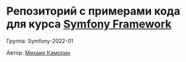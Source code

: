﻿# Репозиторий с примерами кода для курса [Symfony Framework](https://otus.ru/lessons/symfony/)

Группа: Symfony-2022-01

Автор: [Михаил Каморин](mailto:m.v.kamorin@gmail.com)